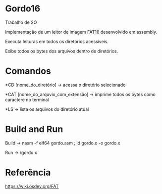 # Gordo16
Trabalho de SO

Implementação de um leitor de imagem FAT16 desenvolvido em assembly.

Executa leituras em todos os diretórios acessíveis.

Exibe todos os bytes dos arquivos dentro de diretórios.

# Comandos
  *CD [nome_do_diretório]                 -> acessa o diretório selecionado
  
  *CAT [nome_do_arquvio_com_extensão]     -> imprime todos os bytes como caractere no terminal
  
  *LS                                     -> lista os arquivos do diretório atual

# Build and Run
Build -> nasm -f elf64 gordo.asm ; ld gordo.o -o gordo.x

Run   ->./gordo.x 


# Referência
  https://wiki.osdev.org/FAT
